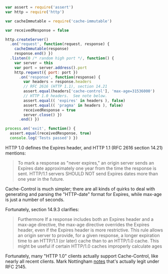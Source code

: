 ```javascript
var assert = require('assert')
var http = require('http')

var cacheImmutable = require('cache-immutable')

var receivedResponse = false

http.createServer()
  .on('request', function(request, response) {
    cacheImmutable(response)
    response.end() })
  .listen(0 /* random high port */, function() {
    var server = this
    var port = server.address().port
    http.request({ port: port })
      .on('response', function(response) {
        var headers = response.headers
        // RFC 2616 (HTTP 1.1), section 14.21
        assert.equal(headers['cache-control'], 'max-age=31536000')
        // HTTP 1.0 headers.  See note below.
        assert.equal(( 'expires' in headers ), false)
        assert.equal(( 'pragma' in headers ), false)
        receivedResponse = true
        server.close() })
      .end() })

process.on('exit', function() {
  assert.equal(receivedResponse, true)
  console.log('Tests passed') })
```

HTTP 1.0 defines the Expires header, and HTTP 1.1 (RFC 2616 section
14.21) mentions:

> To mark a response as "never expires," an origin server sends an
> Expires date approximately one year from the time the response is
> sent. HTTP/1.1 servers SHOULD NOT send Expires dates more than one
> year in the future.

Cache-Control is much simpler; there are all kinds of
quirks to deal with generating and parsing the "HTTP-date" format for
Expires, while max-age is just a number of seconds.

Fortunately, section 14.9.3 clarifies:

> Furthermore If a response includes both an Expires header and a
> max-age directive, the max-age directive overrides the Expires header,
> even if the Expires header is more restrictive. This rule allows an
> origin server to provide, for a given response, a longer expiration
> time to an HTTP/1.1 (or later) cache than to an HTTP/1.0 cache. This
> might be useful if certain HTTP/1.0 caches improperly calculate ages

Fortunately, many "HTTP 1.0" clients actually support Cache-Control,
like nearly all recent clients. Mark Nottingham [notes][Nottingham]
that's actually legit under RFC 2145.

[Nottingham]: https://www.mnot.net/blog/2007/05/15/expires_max-age
